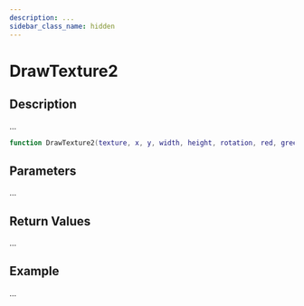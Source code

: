 ```yaml
---
description: ...
sidebar_class_name: hidden
---
```


# DrawTexture2

## Description

...

```lua
function DrawTexture2(texture, x, y, width, height, rotation, red, green, blue, alpha) --[[ ... ]] end
```

## Parameters

...

## Return Values

...

## Example

...

